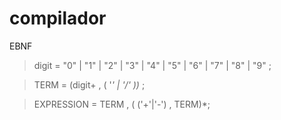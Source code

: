 # compilador

EBNF

> digit = "0" | "1" | "2" | "3"  | "4" | "5" | "6" | "7" | "8" | "9" ;

> TERM = (digit+  , ( '*' | '/'  ))* ;

> EXPRESSION = TERM , (  ('+'|'-') , TERM)*;
